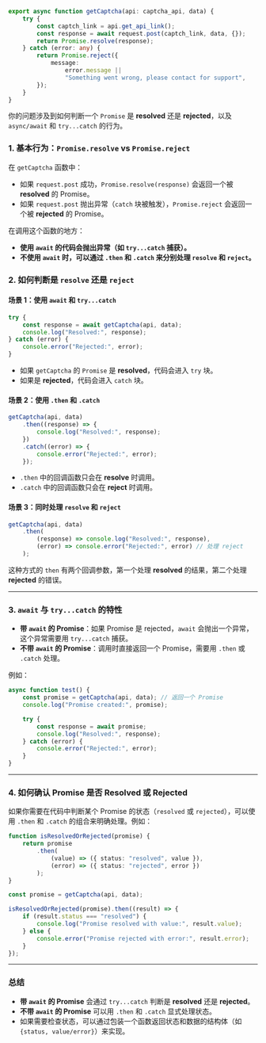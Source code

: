 ```ts
export async function getCaptcha(api: captcha_api, data) {
    try {
        const captch_link = api.get_api_link();
        const response = await request.post(captch_link, data, {});
        return Promise.resolve(response);
    } catch (error: any) {
        return Promise.reject({
            message:
                error.message ||
                "Something went wrong, please contact for support",
        });
    }
}
```
你的问题涉及到如何判断一个 `Promise` 是 **resolved** 还是 **rejected**，以及 `async/await` 和 `try...catch` 的行为。

### **1. 基本行为：`Promise.resolve` vs `Promise.reject`**

在 `getCaptcha` 函数中：

- 如果 `request.post` 成功，`Promise.resolve(response)` 会返回一个被 **resolved** 的 Promise。
- 如果 `request.post` 抛出异常（`catch` 块被触发），`Promise.reject` 会返回一个被 **rejected** 的 Promise。

在调用这个函数的地方：

- **使用 `await` 的代码会抛出异常（如 `try...catch` 捕获）。**
- **不使用 `await` 时，可以通过 `.then` 和 `.catch` 来分别处理 `resolve` 和 `reject`。**

### **2. 如何判断是 `resolve` 还是 `reject`**

#### **场景 1：使用 `await` 和 `try...catch`**

```typescript
try {
    const response = await getCaptcha(api, data);
    console.log("Resolved:", response);
} catch (error) {
    console.error("Rejected:", error);
}
```

- 如果 `getCaptcha` 的 `Promise` 是 **resolved**，代码会进入 `try` 块。
- 如果是 **rejected**，代码会进入 `catch` 块。

#### **场景 2：使用 `.then` 和 `.catch`**

```typescript
getCaptcha(api, data)
    .then((response) => {
        console.log("Resolved:", response);
    })
    .catch((error) => {
        console.error("Rejected:", error);
    });
```

- `.then` 中的回调函数只会在 **resolve** 时调用。
- `.catch` 中的回调函数只会在 **reject** 时调用。

#### **场景 3：同时处理 `resolve` 和 `reject`**

```typescript
getCaptcha(api, data)
    .then(
        (response) => console.log("Resolved:", response),
        (error) => console.error("Rejected:", error) // 处理 reject
    );
```

这种方式的 `then` 有两个回调参数，第一个处理 **resolved** 的结果，第二个处理 **rejected** 的错误。

---

### **3. `await` 与 `try...catch` 的特性**

- **带 `await` 的 Promise**：如果 Promise 是 rejected，`await` 会抛出一个异常，这个异常需要用 `try...catch` 捕获。
- **不带 `await` 的 Promise**：调用时直接返回一个 Promise，需要用 `.then` 或 `.catch` 处理。

例如：

```typescript
async function test() {
    const promise = getCaptcha(api, data); // 返回一个 Promise
    console.log("Promise created:", promise);

    try {
        const response = await promise;
        console.log("Resolved:", response);
    } catch (error) {
        console.error("Rejected:", error);
    }
}
```

---

### **4. 如何确认 Promise 是否 Resolved 或 Rejected**

如果你需要在代码中判断某个 Promise 的状态（`resolved` 或 `rejected`），可以使用 `.then` 和 `.catch` 的组合来明确处理。例如：

```typescript
function isResolvedOrRejected(promise) {
    return promise
        .then(
            (value) => ({ status: "resolved", value }),
            (error) => ({ status: "rejected", error })
        );
}

const promise = getCaptcha(api, data);

isResolvedOrRejected(promise).then((result) => {
    if (result.status === "resolved") {
        console.log("Promise resolved with value:", result.value);
    } else {
        console.error("Promise rejected with error:", result.error);
    }
});
```

---

### **总结**

- **带 `await` 的 Promise** 会通过 `try...catch` 判断是 **resolved** 还是 **rejected**。
- **不带 `await` 的 Promise** 可以用 `.then` 和 `.catch` 显式处理状态。
- 如果需要检查状态，可以通过包装一个函数返回状态和数据的结构体（如 `{status, value/error}`）来实现。